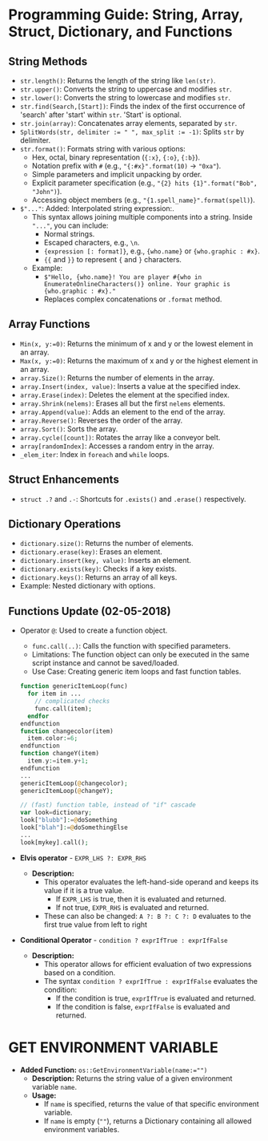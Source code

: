 # Programming Guide: String, Array, Struct, Dictionary, and Functions

## String Methods
- `str.length()`: Returns the length of the string like `len(str)`.
- `str.upper()`: Converts the string to uppercase and modifies `str`.
- `str.lower()`: Converts the string to lowercase and modifies `str`.
- `str.find(Search,[Start])`: Finds the index of the first occurrence of 'search' after 'start' within `str`. 'Start' is optional.
- `str.join(array)`: Concatenates array elements, separated by `str`.
- `SplitWords(str, delimiter := " ", max_split := -1)`: Splits `str` by delimiter.
- `str.format()`: Formats string with various options:
  - Hex, octal, binary representation (`{:x}`, `{:o}`, `{:b}`).
  - Notation prefix with `#` (e.g., `"{:#x}".format(10)` -> `"0xa"`).
  - Simple parameters and implicit unpacking by order.
  - Explicit parameter specification (e.g., `"{2} hits {1}".format("Bob", "John")`).
  - Accessing object members (e.g., `"{1.spell_name}".format(spell)`).
- `$"..."`: Added: Interpolated string expression:.
  - This syntax allows joining multiple components into a string. Inside `"..."`, you can include:
    - Normal strings.
    - Escaped characters, e.g., `\n`.
    - `{expression [: format]}`, e.g., `{who.name}` or `{who.graphic : #x}`.
    - `{{` and `}}` to represent `{` and `}` characters.
  - Example:
    - `$"Hello, {who.name}! You are player #{who in EnumerateOnlineCharacters()} online. Your graphic is {who.graphic : #x}."`
    - Replaces complex concatenations or `.format` method.

## Array Functions
- `Min(x, y:=0)`: Returns the minimum of x and y or the lowest element in an array.
- `Max(x, y:=0)`: Returns the maximum of x and y or the highest element in an array.
- `array.Size()`: Returns the number of elements in the array.
- `array.Insert(index, value)`: Inserts a value at the specified index.
- `array.Erase(index)`: Deletes the element at the specified index.
- `array.Shrink(nelems)`: Erases all but the first `nelems` elements.
- `array.Append(value)`: Adds an element to the end of the array.
- `array.Reverse()`: Reverses the order of the array.
- `array.Sort()`: Sorts the array.
- `array.cycle([count])`: Rotates the array like a conveyor belt.
- `array[randomIndex]`: Accesses a random entry in the array.
- `_elem_iter`: Index in `foreach` and `while` loops.

## Struct Enhancements
- `struct .?` and `.-`: Shortcuts for `.exists()` and `.erase()` respectively.

## Dictionary Operations
- `dictionary.size()`: Returns the number of elements.
- `dictionary.erase(key)`: Erases an element.
- `dictionary.insert(key, value)`: Inserts an element.
- `dictionary.exists(key)`: Checks if a key exists.
- `dictionary.keys()`: Returns an array of all keys.
- Example: Nested dictionary with options.

## Functions Update (02-05-2018)
- Operator `@`: Used to create a function object.
  - `func.call(..)`: Calls the function with specified parameters.
  - Limitations: The function object can only be executed in the same script instance and cannot be saved/loaded.
  - Use Case: Creating generic item loops and fast function tables.

  ```php
  function genericItemLoop(func)
    for item in ...
      // complicated checks
      func.call(item);
    endfor
  endfunction
  function changecolor(item)
    item.color:=6;
  endfunction
  function changeY(item)
    item.y:=item.y+1;
  endfunction
  ...
  genericItemLoop(@changecolor);
  genericItemLoop(@changeY);

  // (fast) function table, instead of "if" cascade
  var look=dictionary;
  look["blubb"]:=@doSomething
  look["blah"]:=@doSomethingElse
  ...
  look[mykey].call();
  ```

- **Elvis operator** - `EXPR_LHS ?: EXPR_RHS`
  - **Description:**
    - This operator evaluates the left-hand-side operand and keeps its value if it is a true value.
      - If `EXPR_LHS` is true, then it is evaluated and returned.
      - If not true, `EXPR_RHS` is evaluated and returned.
    - These can also be changed: `A ?: B ?: C ?: D` evaluates to the first true value from left to right
  
- **Conditional Operator** - `condition ? exprIfTrue : exprIfFalse`
  - **Description:** 
    - This operator allows for efficient evaluation of two expressions based on a condition.
    - The syntax `condition ? exprIfTrue : exprIfFalse` evaluates the condition:
      - If the condition is true, `exprIfTrue` is evaluated and returned.
      - If the condition is false, `exprIfFalse` is evaluated and returned.

# GET ENVIRONMENT VARIABLE
- **Added Function:** `os::GetEnvironmentVariable(name:="")`
  - **Description:** Returns the string value of a given environment variable `name`.
  - **Usage:**
    - If `name` is specified, returns the value of that specific environment variable.
    - If `name` is empty (`""`), returns a Dictionary containing all allowed environment variables.

